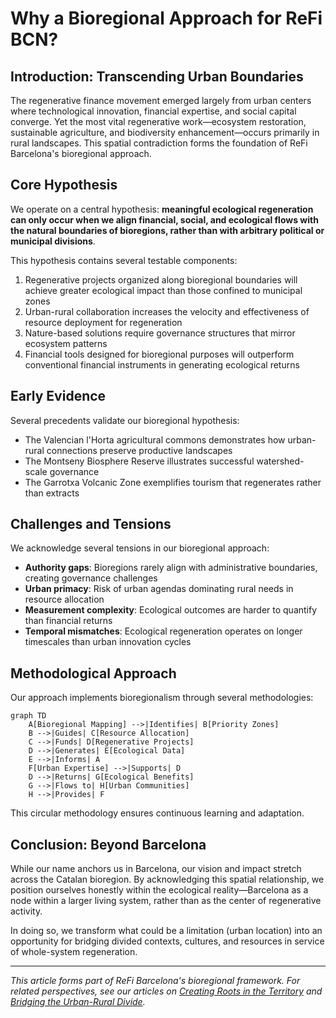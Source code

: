 # Why a Bioregional Approach for ReFi BCN?

## Introduction: Transcending Urban Boundaries

The regenerative finance movement emerged largely from urban centers where technological innovation, financial expertise, and social capital converge. Yet the most vital regenerative work—ecosystem restoration, sustainable agriculture, and biodiversity enhancement—occurs primarily in rural landscapes. This spatial contradiction forms the foundation of ReFi Barcelona's bioregional approach.

## Core Hypothesis

We operate on a central hypothesis: **meaningful ecological regeneration can only occur when we align financial, social, and ecological flows with the natural boundaries of bioregions, rather than with arbitrary political or municipal divisions**.

This hypothesis contains several testable components:

1. Regenerative projects organized along bioregional boundaries will achieve greater ecological impact than those confined to municipal zones
2. Urban-rural collaboration increases the velocity and effectiveness of resource deployment for regeneration
3. Nature-based solutions require governance structures that mirror ecosystem patterns
4. Financial tools designed for bioregional purposes will outperform conventional financial instruments in generating ecological returns

## Early Evidence

Several precedents validate our bioregional hypothesis:

- The Valencian l'Horta agricultural commons demonstrates how urban-rural connections preserve productive landscapes
- The Montseny Biosphere Reserve illustrates successful watershed-scale governance
- The Garrotxa Volcanic Zone exemplifies tourism that regenerates rather than extracts

## Challenges and Tensions

We acknowledge several tensions in our bioregional approach:

- **Authority gaps**: Bioregions rarely align with administrative boundaries, creating governance challenges
- **Urban primacy**: Risk of urban agendas dominating rural needs in resource allocation
- **Measurement complexity**: Ecological outcomes are harder to quantify than financial returns
- **Temporal mismatches**: Ecological regeneration operates on longer timescales than urban innovation cycles

## Methodological Approach

Our approach implements bioregionalism through several methodologies:

```mermaid
graph TD
    A[Bioregional Mapping] -->|Identifies| B[Priority Zones]
    B -->|Guides| C[Resource Allocation]
    C -->|Funds| D[Regenerative Projects]
    D -->|Generates| E[Ecological Data]
    E -->|Informs| A
    F[Urban Expertise] -->|Supports| D
    D -->|Returns| G[Ecological Benefits]
    G -->|Flows to| H[Urban Communities]
    H -->|Provides| F
```

This circular methodology ensures continuous learning and adaptation.

## Conclusion: Beyond Barcelona

While our name anchors us in Barcelona, our vision and impact stretch across the Catalan bioregion. By acknowledging this spatial relationship, we position ourselves honestly within the ecological reality—Barcelona as a node within a larger living system, rather than as the center of regenerative activity.

In doing so, we transform what could be a limitation (urban location) into an opportunity for bridging divided contexts, cultures, and resources in service of whole-system regeneration.

---

*This article forms part of ReFi Barcelona's bioregional framework. For related perspectives, see our articles on [Creating Roots in the Territory](creating-roots-territory.md) and [Bridging the Urban-Rural Divide](bridging-urban-rural-divide.md).* 